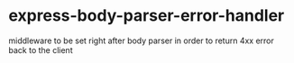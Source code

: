 # express-body-parser-error-handler
middleware to be set right after body parser in order to return 4xx error back to the client
